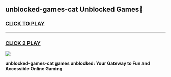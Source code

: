 
## unblocked-games-cat Unblocked Games👋
<h3>
<a href="https://news.freeplayer.one?title=unblocked-games-cat&ref=16F">CLICK TO PLAY</a></h3>
<hr>

<h3>
<a href="https://news.freeplayer.one?title=unblocked-games-cat&ref=16F">CLICK 2 PLAY</a>
  
</h3>

<a href="https://news.freeplayer.one?title=unblocked-games-cat&ref=16F/"><img src="https://clearcache.store/games.png"></a>


**unblocked-games-cat games unblocked: Your Gateway to Fun and Accessible Online Gaming**
